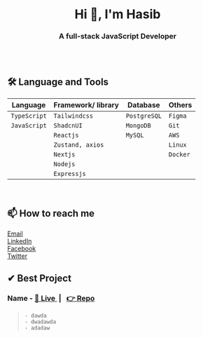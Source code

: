 <h1 align="center">Hi 👋, I'm Hasib</h1>
<h3 align="center">A full-stack JavaScript Developer</h3>
<br/>
<br/>

## **🛠 Language and Tools**
| Language  |  Framework/ library | Database| Others|
|--------------|--------------|--------------|--------------|
| `TypeScript` | `Tailwindcss`    |`PostgreSQL`   |`Figma`
| `JavaScript` | `ShadcnUI`       |`MongoDB`      |`Git`
|              | `Reactjs`        |`MySQL`        |`AWS`
|              | `Zustand, axios` |               |`Linux`
|              | `Nextjs`         |               |`Docker`
|              | `Nodejs`         |
|              | `Expressjs`      |
<br/>

## 📫 **How to reach me**
<p align="left">
    <a href="mailto:amhasib129@gmail.com">Email</a><br/>
    <a href="https://linkedin.com/in/amhasib" target="_blank">LinkedIn</a><br/><a href="https://facebook.com/amhasib" target="blank">Facebook</a><br/><a href="https://twitter.com/amhasib" target="blank">Twitter</a>
</p>

## ✔ Best Project 
### Name - <a href="https://google.com"> 🔴 Live </a> &nbsp;| &nbsp; <a href="https://github.com"> 👉 Repo </a> 

>```
> - dawda
> - dwadawda
> - adadaw
>``` 

